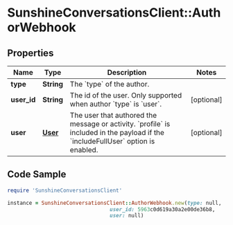 # SunshineConversationsClient::AuthorWebhook

## Properties

Name | Type | Description | Notes
------------ | ------------- | ------------- | -------------
**type** | **String** | The &#x60;type&#x60; of the author. | 
**user_id** | **String** | The id of the user. Only supported when author &#x60;type&#x60; is &#x60;user&#x60;. | [optional] 
**user** | [**User**](User.md) | The user that authored the message or activity. &#x60;profile&#x60; is included in the payload if the &#x60;includeFullUser&#x60; option is enabled. | [optional] 

## Code Sample

```ruby
require 'SunshineConversationsClient'

instance = SunshineConversationsClient::AuthorWebhook.new(type: null,
                                 user_id: 5963c0d619a30a2e00de36b8,
                                 user: null)
```


